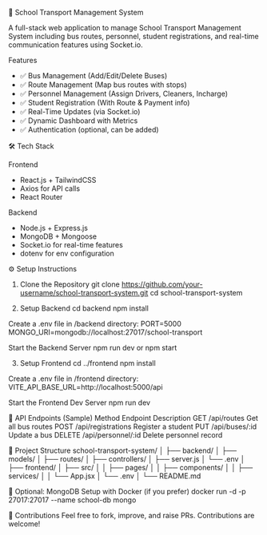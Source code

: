 🚌 School Transport Management System


A full-stack web application to manage School Transport Management System including bus routes, personnel, student registrations, and real-time communication features using Socket.io.


Features

- ✅ Bus Management (Add/Edit/Delete Buses)
- ✅ Route Management (Map bus routes with stops)
- ✅ Personnel Management (Assign Drivers, Cleaners, Incharge)
- ✅ Student Registration (With Route & Payment info)
- ✅ Real-Time Updates (via Socket.io)
- ✅ Dynamic Dashboard with Metrics
- ✅ Authentication (optional, can be added)


🛠️ Tech Stack

Frontend
- React.js + TailwindCSS
- Axios for API calls
- React Router

Backend
- Node.js + Express.js
- MongoDB + Mongoose
- Socket.io for real-time features
- dotenv for env configuration


⚙️ Setup Instructions

1. Clone the Repository
git clone https://github.com/your-username/school-transport-system.git
cd school-transport-system


2. Setup Backend
cd backend
npm install


Create a .env file in /backend directory:
PORT=5000
MONGO_URI=mongodb://localhost:27017/school-transport


Start the Backend Server
npm run dev
or
npm start


3. Setup Frontend
cd ../frontend
npm install


Create a .env file in /frontend directory:
VITE_API_BASE_URL=http://localhost:5000/api


Start the Frontend Dev Server
npm run dev



🔌 API Endpoints (Sample)
Method	Endpoint	          Description
GET	    /api/routes	        Get all bus routes
POST	  /api/registrations	Register a student
PUT	    /api/buses/:id	    Update a bus
DELETE	/api/personnel/:id	Delete personnel record




📁 Project Structure
school-transport-system/
│
├── backend/
│   ├── models/
│   ├── routes/
│   ├── controllers/
│   ├── server.js
│   └── .env
│
├── frontend/
│   ├── src/
│   │   ├── pages/
│   │   ├── components/
│   │   ├── services/
│   │   └── App.jsx
│   └── .env
│
└── README.md


🧪 Optional: MongoDB Setup with Docker (if you prefer)
docker run -d -p 27017:27017 --name school-db mongo



🤝 Contributions
Feel free to fork, improve, and raise PRs. Contributions are welcome!

